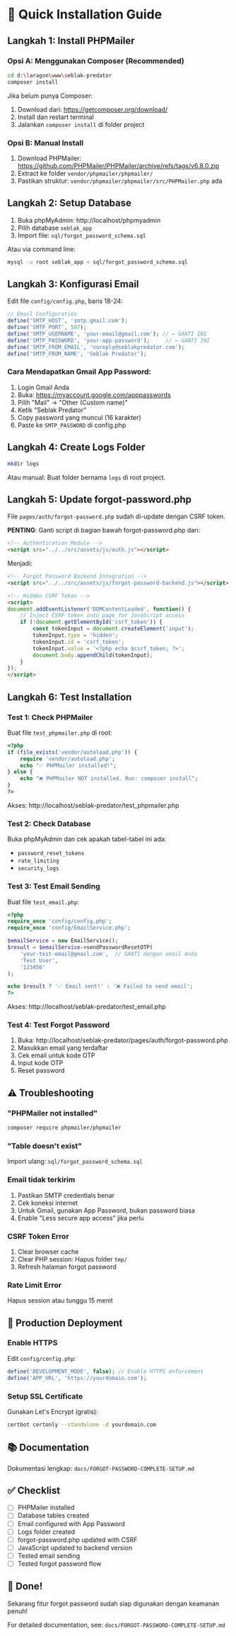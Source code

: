 # 🚀 Quick Installation Guide

## Langkah 1: Install PHPMailer

### Opsi A: Menggunakan Composer (Recommended)

```bash
cd d:\laragon\www\seblak-predator
composer install
```

Jika belum punya Composer:
1. Download dari: https://getcomposer.org/download/
2. Install dan restart terminal
3. Jalankan `composer install` di folder project

### Opsi B: Manual Install

1. Download PHPMailer: https://github.com/PHPMailer/PHPMailer/archive/refs/tags/v6.8.0.zip
2. Extract ke folder `vendor/phpmailer/phpmailer/`
3. Pastikan struktur: `vendor/phpmailer/phpmailer/src/PHPMailer.php` ada

## Langkah 2: Setup Database

1. Buka phpMyAdmin: http://localhost/phpmyadmin
2. Pilih database `seblak_app`
3. Import file: `sql/forgot_password_schema.sql`

Atau via command line:
```bash
mysql -u root seblak_app < sql/forgot_password_schema.sql
```

## Langkah 3: Konfigurasi Email

Edit file `config/config.php`, baris 18-24:

```php
// Email Configuration
define('SMTP_HOST', 'smtp.gmail.com');
define('SMTP_PORT', 587);
define('SMTP_USERNAME', 'your-email@gmail.com'); // ← GANTI INI
define('SMTP_PASSWORD', 'your-app-password');     // ← GANTI INI
define('SMTP_FROM_EMAIL', 'noreply@seblakpredator.com');
define('SMTP_FROM_NAME', 'Seblak Predator');
```

### Cara Mendapatkan Gmail App Password:

1. Login Gmail Anda
2. Buka: https://myaccount.google.com/apppasswords
3. Pilih "Mail" → "Other (Custom name)"  
4. Ketik "Seblak Predator"
5. Copy password yang muncul (16 karakter)
6. Paste ke `SMTP_PASSWORD` di config.php

## Langkah 4: Create Logs Folder

```bash
mkdir logs
```

Atau manual: Buat folder bernama `logs` di root project.

## Langkah 5: Update forgot-password.php

File `pages/auth/forgot-password.php` sudah di-update dengan CSRF token.

**PENTING**: Ganti script di bagian bawah forgot-password.php dari:
```html
<!-- Authentication Module -->
<script src="../../src/assets/js/auth.js"></script>
```

Menjadi:
```html
<!-- Forgot Password Backend Integration -->
<script src="../../src/assets/js/forgot-password-backend.js"></script>

<!-- Hidden CSRF Token -->
<script>
document.addEventListener('DOMContentLoaded', function() {
    // Inject CSRF token into page for JavaScript access
    if (!document.getElementById('csrf_token')) {
        const tokenInput = document.createElement('input');
        tokenInput.type = 'hidden';
        tokenInput.id = 'csrf_token';
        tokenInput.value = '<?php echo $csrf_token; ?>';
        document.body.appendChild(tokenInput);
    }
});
</script>
```

## Langkah 6: Test Installation

### Test 1: Check PHPMailer
Buat file `test_phpmailer.php` di root:
```php
<?php
if (file_exists('vendor/autoload.php')) {
    require 'vendor/autoload.php';
    echo "✅ PHPMailer installed!";
} else {
    echo "❌ PHPMailer NOT installed. Run: composer install";
}
?>
```

Akses: http://localhost/seblak-predator/test_phpmailer.php

### Test 2: Check Database
Buka phpMyAdmin dan cek apakah tabel-tabel ini ada:
- `password_reset_tokens`
- `rate_limiting`
- `security_logs`

### Test 3: Test Email Sending
Buat file `test_email.php`:
```php
<?php
require_once 'config/config.php';
require_once 'config/EmailService.php';

$emailService = new EmailService();
$result = $emailService->sendPasswordResetOTP(
    'your-test-email@gmail.com',  // GANTI dengan email Anda
    'Test User',
    '123456'
);

echo $result ? '✅ Email sent!' : '❌ Failed to send email';
?>
```

Akses: http://localhost/seblak-predator/test_email.php

### Test 4: Test Forgot Password
1. Buka: http://localhost/seblak-predator/pages/auth/forgot-password.php
2. Masukkan email yang terdaftar
3. Cek email untuk kode OTP
4. Input kode OTP
5. Reset password

## ⚠️ Troubleshooting

### "PHPMailer not installed"
```bash
composer require phpmailer/phpmailer
```

### "Table doesn't exist"
Import ulang: `sql/forgot_password_schema.sql`

### Email tidak terkirim
1. Pastikan SMTP credentials benar
2. Cek koneksi internet
3. Untuk Gmail, gunakan App Password, bukan password biasa
4. Enable "Less secure app access" jika perlu

### CSRF Token Error
1. Clear browser cache
2. Clear PHP session: Hapus folder `tmp/`
3. Refresh halaman forgot password

### Rate Limit Error
Hapus session atau tunggu 15 menit

## 📱 Production Deployment

### Enable HTTPS
Edit `config/config.php`:
```php
define('DEVELOPMENT_MODE', false); // Enable HTTPS enforcement
define('APP_URL', 'https://yourdomain.com');
```

### Setup SSL Certificate
Gunakan Let's Encrypt (gratis):
```bash
certbot certonly --standalone -d yourdomain.com
```

## 📚 Documentation

Dokumentasi lengkap: `docs/FORGOT-PASSWORD-COMPLETE-SETUP.md`

## ✅ Checklist

- [ ] PHPMailer installed
- [ ] Database tables created
- [ ] Email configured with App Password
- [ ] Logs folder created
- [ ] forgot-password.php updated with CSRF
- [ ] JavaScript updated to backend version
- [ ] Tested email sending
- [ ] Tested forgot password flow

## 🎉 Done!

Sekarang fitur forgot password sudah siap digunakan dengan keamanan penuh!

For detailed documentation, see: `docs/FORGOT-PASSWORD-COMPLETE-SETUP.md`
